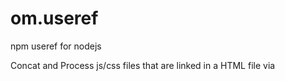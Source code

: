 # om.useref
npm useref for nodejs

Concat and Process js/css files that are linked in a HTML file via <script>/<link> tag.
Create a new HTML file that links only to the concatenated css/js files.

Example HTML:
```
<!-- build:js/app.min.js -->
    <script src="js/plugin1.js"></script>
    <script src="js/plugin2.js"></script>
    ...
<!-- end build -->
<!-- build:css/app.min.css -->
    <link src="js/plugin1.css">
    <link src="js/plugin2.css">
    ...
<!-- end build -->
```



